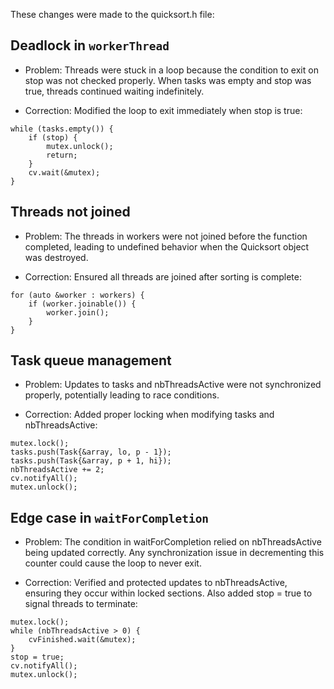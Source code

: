 These changes were made to the quicksort.h file:

## Deadlock in `workerThread`
- Problem:
Threads were stuck in a loop because the condition to exit on stop was not checked properly. When tasks was empty and stop was true, threads continued waiting indefinitely.

- Correction:
Modified the loop to exit immediately when stop is true:

```
while (tasks.empty()) {
    if (stop) {
        mutex.unlock();
        return;
    }
    cv.wait(&mutex);
}
```

## Threads not joined
- Problem:
The threads in workers were not joined before the function completed, leading to undefined behavior when the Quicksort object was destroyed.

- Correction:
Ensured all threads are joined after sorting is complete:

```
for (auto &worker : workers) {
    if (worker.joinable()) {
        worker.join();
    }
}
```

## Task queue management
- Problem:
Updates to tasks and nbThreadsActive were not synchronized properly, potentially leading to race conditions.

- Correction:
Added proper locking when modifying tasks and nbThreadsActive:

```
mutex.lock();
tasks.push(Task{&array, lo, p - 1});
tasks.push(Task{&array, p + 1, hi});
nbThreadsActive += 2;
cv.notifyAll();
mutex.unlock();
```

## Edge case in `waitForCompletion`
- Problem:
The condition in waitForCompletion relied on nbThreadsActive being updated correctly. Any synchronization issue in decrementing this counter could cause the loop to never exit.

- Correction:
Verified and protected updates to nbThreadsActive, ensuring they occur within locked sections. Also added stop = true to signal threads to terminate:

```
mutex.lock();
while (nbThreadsActive > 0) {
    cvFinished.wait(&mutex);
}
stop = true;
cv.notifyAll();
mutex.unlock();
```